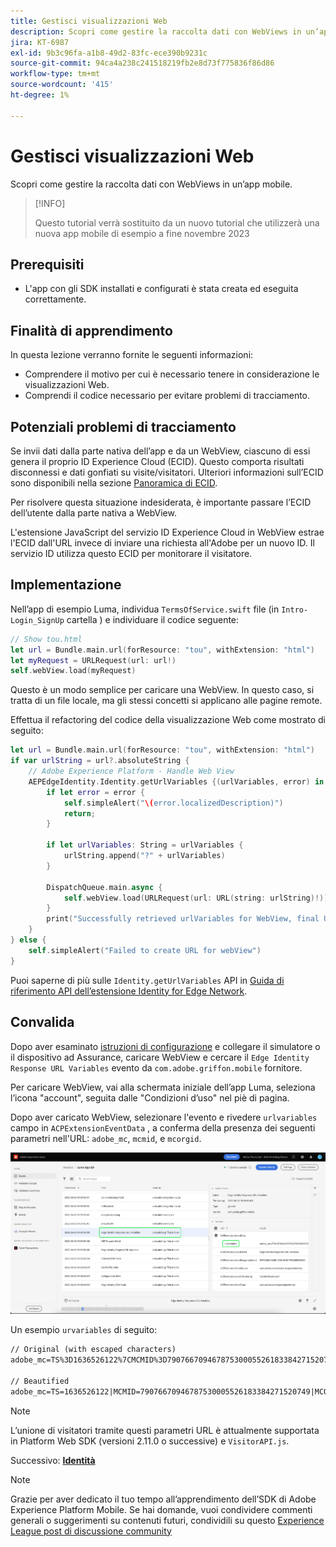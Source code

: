 ```yaml
---
title: Gestisci visualizzazioni Web
description: Scopri come gestire la raccolta dati con WebViews in un’app mobile.
jira: KT-6987
exl-id: 9b3c96fa-a1b8-49d2-83fc-ece390b9231c
source-git-commit: 94ca4a238c241518219fb2e8d73f775836f86d86
workflow-type: tm+mt
source-wordcount: '415'
ht-degree: 1%

---
```


# Gestisci visualizzazioni Web

Scopri come gestire la raccolta dati con WebViews in un’app mobile.

>[!INFO]
>
> Questo tutorial verrà sostituito da un nuovo tutorial che utilizzerà una nuova app mobile di esempio a fine novembre 2023

## Prerequisiti

* L&#39;app con gli SDK installati e configurati è stata creata ed eseguita correttamente.

## Finalità di apprendimento

In questa lezione verranno fornite le seguenti informazioni:

* Comprendere il motivo per cui è necessario tenere in considerazione le visualizzazioni Web.
* Comprendi il codice necessario per evitare problemi di tracciamento.

## Potenziali problemi di tracciamento

Se invii dati dalla parte nativa dell’app e da un WebView, ciascuno di essi genera il proprio ID Experience Cloud (ECID). Questo comporta risultati disconnessi e dati gonfiati su visite/visitatori. Ulteriori informazioni sull’ECID sono disponibili nella sezione [Panoramica di ECID](https://experienceleague.adobe.com/docs/experience-platform/identity/ecid.html?lang=en).

Per risolvere questa situazione indesiderata, è importante passare l’ECID dell’utente dalla parte nativa a WebView.

L&#39;estensione JavaScript del servizio ID Experience Cloud in WebView estrae l&#39;ECID dall&#39;URL invece di inviare una richiesta all&#39;Adobe per un nuovo ID. Il servizio ID utilizza questo ECID per monitorare il visitatore.

## Implementazione

Nell’app di esempio Luma, individua `TermsOfService.swift` file (in `Intro-Login_SignUp` cartella ) e individuare il codice seguente:

```swift
// Show tou.html
let url = Bundle.main.url(forResource: "tou", withExtension: "html")
let myRequest = URLRequest(url: url!)
self.webView.load(myRequest)
```

Questo è un modo semplice per caricare una WebView. In questo caso, si tratta di un file locale, ma gli stessi concetti si applicano alle pagine remote.

Effettua il refactoring del codice della visualizzazione Web come mostrato di seguito:

```swift
let url = Bundle.main.url(forResource: "tou", withExtension: "html")
if var urlString = url?.absoluteString {
    // Adobe Experience Platform - Handle Web View
    AEPEdgeIdentity.Identity.getUrlVariables {(urlVariables, error) in
        if let error = error {
            self.simpleAlert("\(error.localizedDescription)")
            return;
        }

        if let urlVariables: String = urlVariables {
            urlString.append("?" + urlVariables)
        }

        DispatchQueue.main.async {
            self.webView.load(URLRequest(url: URL(string: urlString)!))
        }
        print("Successfully retrieved urlVariables for WebView, final URL: \(urlString)")
    }
} else {
    self.simpleAlert("Failed to create URL for webView")
}
```

Puoi saperne di più sulle `Identity.getUrlVariables` API in [Guida di riferimento API dell’estensione Identity for Edge Network](https://developer.adobe.com/client-sdks/documentation/identity-for-edge-network/api-reference/#geturlvariables).

## Convalida

Dopo aver esaminato [istruzioni di configurazione](assurance.md) e collegare il simulatore o il dispositivo ad Assurance, caricare WebView e cercare il `Edge Identity Response URL Variables` evento da `com.adobe.griffon.mobile` fornitore.

Per caricare WebView, vai alla schermata iniziale dell’app Luma, seleziona l’icona &quot;account&quot;, seguita dalle &quot;Condizioni d’uso&quot; nel piè di pagina.

Dopo aver caricato WebView, selezionare l&#39;evento e rivedere `urlvariables` campo in `ACPExtensionEventData` , a conferma della presenza dei seguenti parametri nell&#39;URL: `adobe_mc`, `mcmid`, e `mcorgid`.

![convalida webview](assets/mobile-webview-validation.png)

Un esempio `urvariables` di seguito:

```html
// Original (with escaped characters)
adobe_mc=TS%3D1636526122%7CMCMID%3D79076670946787530005526183384271520749%7CMCORGID%3D7ABB3E6A5A7491460A495D61%40AdobeOrg

// Beautified
adobe_mc=TS=1636526122|MCMID=79076670946787530005526183384271520749|MCORGID=7ABB3E6A5A7491460A495D61@AdobeOrg
```

>[!NOTE]
>
>L’unione di visitatori tramite questi parametri URL è attualmente supportata in Platform Web SDK (versioni 2.11.0 o successive) e `VisitorAPI.js`.


Successivo: **[Identità](identity.md)**

>[!NOTE]
>
>Grazie per aver dedicato il tuo tempo all’apprendimento dell’SDK di Adobe Experience Platform Mobile. Se hai domande, vuoi condividere commenti generali o suggerimenti su contenuti futuri, condividili su questo [Experience League post di discussione community](https://experienceleaguecommunities.adobe.com/t5/adobe-experience-platform-launch/tutorial-discussion-implement-adobe-experience-cloud-in-mobile/td-p/443796)